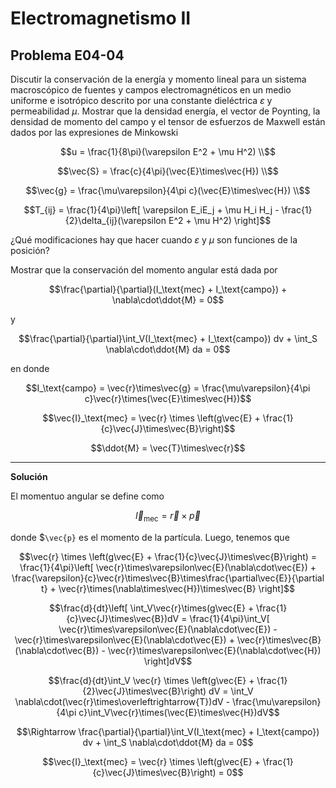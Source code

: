 # Electromagnetismo II
## Problema E04-04

Discutir la conservación de la energía y momento lineal para un sistema
macroscópico de fuentes y campos electromagnéticos en un medio uniforme
e isotrópico descrito por una constante dieléctrica $`\varepsilon`$ y
permeabilidad $`\mu`$. Mostrar que la densidad energía, el vector de Poynting,
la densidad de momento del campo y el tensor de esfuerzos de Maxwell están
dados por las expresiones de Minkowski

```math
u = \frac{1}{8\pi}(\varepsilon E^2 + \mu H^2) \\
```

```math
\vec{S} = \frac{c}{4\pi}(\vec{E}\times\vec{H}) \\
```

```math
\vec{g} = \frac{\mu\varepsilon}{4\pi c}(\vec{E}\times\vec{H}) \\
```

```math
T_{ij} = \frac{1}{4\pi}\left[
\varepsilon E_iE_j + \mu H_i H_j - \frac{1}{2}\delta_{ij}(\varepsilon E^2 + \mu H^2)
\right]
```

¿Qué modificaciones hay que hacer cuando $`\varepsilon`$ y $`\mu`$ son funciones
de la posición?

Mostrar que la conservación del momento angular está dada por

```math
\frac{\partial}{\partial}(I_\text{mec} + I_\text{campo}) + \nabla\cdot\ddot{M} = 0
```

y

```math
\frac{\partial}{\partial}\int_V(I_\text{mec} + I_\text{campo}) dv
+ \int_S \nabla\cdot\ddot{M} da = 0
```

en donde 

```math
I_\text{campo}
= \vec{r}\times\vec{g}
= \frac{\mu\varepsilon}{4\pi c}\vec{r}\times(\vec{E}\times\vec{H})
```

```math
\vec{I}_\text{mec}
= \vec{r} \times \left(g\vec{E} + \frac{1}{c}\vec{J}\times\vec{B}\right)
```

```math
\ddot{M} = \vec{T}\times\vec{r}
```

---

**Solución**

El momentuo angular se define como

```math
\vec{I}_\text{mec}
= \vec{r} \times \vec{p}
```

donde $`\vec{p}` es el momento de la partícula. Luego, tenemos que

```math
\vec{r} \times \left(g\vec{E} + \frac{1}{c}\vec{J}\times\vec{B}\right)
= \frac{1}{4\pi}\left[
\vec{r}\times\varepsilon\vec{E}(\nabla\cdot\vec{E})
+ \frac{\varepsilon}{c}\vec{r}\times\vec{B}\times\frac{\partial\vec{E}}{\partial t}
+ \vec{r}\times(\nabla\times\vec{H})\times\vec{B}
\right]
```

```math
\frac{d}{dt}\left[
\int_V\vec{r}\times(g\vec{E} + \frac{1}{c}\vec{J}\times\vec{B})dV
=
\frac{1}{4\pi}\int_V[
\vec{r}\times\varepsilon\vec{E}(\nabla\cdot\vec{E})
- \vec{r}\times\varepsilon\vec{E}(\nabla\cdot\vec{E})
+ \vec{r}\times\vec{B}(\nabla\cdot\vec{B})
- \vec{r}\times\varepsilon\vec{E}(\nabla\cdot\vec{H})
\right]dV
```

```math
\frac{d}{dt}\int_V \vec{r} \times \left(g\vec{E} + \frac{1}{2}\vec{J}\times\vec{B}\right) dV
= \int_V \nabla\cdot(\vec{r}\times\overleftrightarrow{T})dV
- \frac{\mu\varepsilon}{4\pi c}\int_V\vec{r}\times(\vec{E}\times\vec{H})dV
```

```math
\Rightarrow
\frac{\partial}{\partial}\int_V(I_\text{mec} + I_\text{campo}) dv
+ \int_S \nabla\cdot\ddot{M} da = 0
```

```math
\vec{I}_\text{mec}
= \vec{r} \times \left(g\vec{E} + \frac{1}{c}\vec{J}\times\vec{B}\right)
= 0
```
